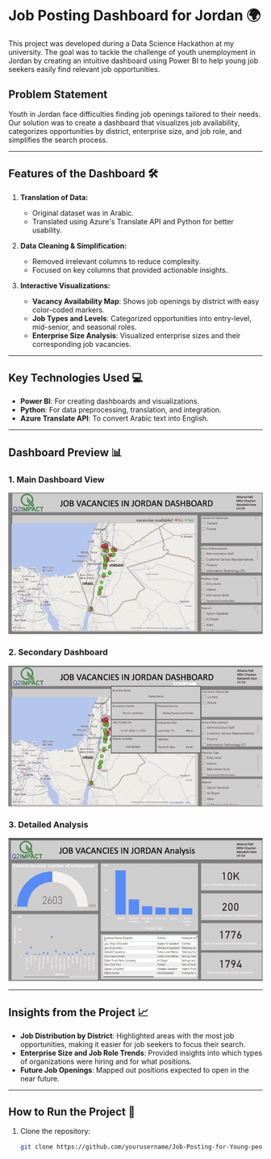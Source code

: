 # Job Posting Dashboard for Jordan 🌍

This project was developed during a Data Science Hackathon at my university. The goal was to tackle the challenge of youth unemployment in Jordan by creating an intuitive dashboard using Power BI to help young job seekers easily find relevant job opportunities.

## Problem Statement
Youth in Jordan face difficulties finding job openings tailored to their needs. Our solution was to create a dashboard that visualizes job availability, categorizes opportunities by district, enterprise size, and job role, and simplifies the search process.

---

## Features of the Dashboard 🛠️

1. **Translation of Data:**
   - Original dataset was in Arabic.
   - Translated using Azure's Translate API and Python for better usability.

2. **Data Cleaning & Simplification:**
   - Removed irrelevant columns to reduce complexity.
   - Focused on key columns that provided actionable insights.

3. **Interactive Visualizations:**
   - **Vacancy Availability Map**: Shows job openings by district with easy color-coded markers.
   - **Job Types and Levels**: Categorized opportunities into entry-level, mid-senior, and seasonal roles.
   - **Enterprise Size Analysis**: Visualized enterprise sizes and their corresponding job vacancies.

---

## Key Technologies Used 💻

- **Power BI**: For creating dashboards and visualizations.
- **Python**: For data preprocessing, translation, and integration.
- **Azure Translate API**: To convert Arabic text into English.

---

## Dashboard Preview 📊

### 1. Main Dashboard View
![Job Vacancies Dashboard](Images/dashboard.png)

### 2. Secondary Dashboard
![Secondary View](Images/dashboard-2.png)

### 3. Detailed Analysis
![Analysis Dashboard](Images/analysis.png)

---

## Insights from the Project 📈

- **Job Distribution by District**: Highlighted areas with the most job opportunities, making it easier for job seekers to focus their search.
- **Enterprise Size and Job Role Trends**: Provided insights into which types of organizations were hiring and for what positions.
- **Future Job Openings**: Mapped out positions expected to open in the near future.

---

## How to Run the Project 🚀

1. Clone the repository:
   ```bash
   git clone https://github.com/yourusername/Job-Posting-for-Young-people-in-Jordan.git
